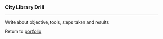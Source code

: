 ### City Library Drill
***

Write about objective, tools, steps taken and results

Return to [portfolio](../../../../) 
